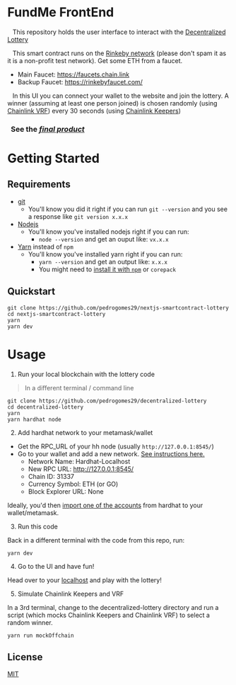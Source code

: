 # FundMe FrontEnd

&nbsp;&nbsp; This repository holds the user interface to interact with the [Decentralized Lottery](https://github.com/pedrogomes29/decentralized-lottery)

&nbsp;&nbsp; This smart contract runs on the [Rinkeby network](https://www.rinkeby.io/) (please don't spam it as it is a non-profit test network). Get some ETH from a faucet.
- Main Faucet: https://faucets.chain.link
- Backup Faucet: https://rinkebyfaucet.com/

&nbsp;&nbsp; In this UI you can connect your wallet to the website and join the lottery. A winner (assuming at least one person joined) is chosen randomly (using [Chainlink VRF](https://vrf.chain.link/)) every 30 seconds (using [Chainlink Keepers](https://keepers.chain.link/))


### &nbsp;&nbsp;**See the _[final product](https://proud-moon-3827.on.fleek.co/)_**


# Getting Started

## Requirements

- [git](https://git-scm.com/book/en/v2/Getting-Started-Installing-Git)
  - You'll know you did it right if you can run `git --version` and you see a response like `git version x.x.x`
- [Nodejs](https://nodejs.org/en/)
  - You'll know you've installed nodejs right if you can run:
    - `node --version` and get an ouput like: `vx.x.x`
- [Yarn](https://yarnpkg.com/getting-started/install) instead of `npm`
  - You'll know you've installed yarn right if you can run:
    - `yarn --version` and get an output like: `x.x.x`
    - You might need to [install it with `npm`](https://classic.yarnpkg.com/lang/en/docs/install/) or `corepack`

## Quickstart

```
git clone https://github.com/pedrogomes29/nextjs-smartcontract-lottery
cd nextjs-smartcontract-lottery
yarn
yarn dev
```


# Usage

1. Run your local blockchain with the lottery code

> In a different terminal / command line

```
git clone https://github.com/pedrogomes29/decentralized-lottery
cd decentralized-lottery
yarn 
yarn hardhat node
```


2. Add hardhat network to your metamask/wallet

- Get the RPC_URL of your hh node (usually `http://127.0.0.1:8545/`)
- Go to your wallet and add a new network. [See instructions here.](https://metamask.zendesk.com/hc/en-us/articles/360043227612-How-to-add-a-custom-network-RPC)
  - Network Name: Hardhat-Localhost
  - New RPC URL: http://127.0.0.1:8545/
  - Chain ID: 31337
  - Currency Symbol: ETH (or GO)
  - Block Explorer URL: None

Ideally, you'd then [import one of the accounts](https://metamask.zendesk.com/hc/en-us/articles/360015489331-How-to-import-an-Account) from hardhat to your wallet/metamask. 

3. Run this code

Back in a different terminal with the code from this repo, run:

```
yarn dev
```

4. Go to the UI and have fun!

Head over to your [localhost](http://localhost:3000) and play with the lottery!


5. Simulate Chainlink Keepers and VRF

In a 3rd terminal, change to the decentralized-lottery directory and run a script (which mocks Chainlink Keepers and Chainlink VRF) to select a random winner.

```
yarn run mockOffchain
```

## License
[MIT](https://choosealicense.com/licenses/mit/)

